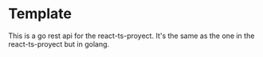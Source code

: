 # Template
This is a go rest api for the react-ts-proyect.
It's the same as the one in the react-ts-proyect but in golang.
